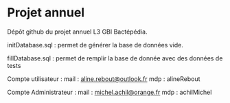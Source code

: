 # Projet annuel
Dépôt github du projet annuel L3 GBI Bactépédia.

initDatabase.sql : permet de générer la base de données vide.

fillDatabase.sql : permet de remplir la base de donnée avec des données de tests

Compte utilisateur : 
mail : aline.rebout@outlook.fr
mdp : alineRebout


Compte Administrateur : 
mail : michel.achil@orange.fr
mdp : achilMichel